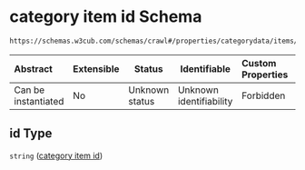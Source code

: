 # category item id Schema

```txt
https://schemas.w3cub.com/schemas/crawl#/properties/categorydata/items/properties/id
```




| Abstract            | Extensible | Status         | Identifiable            | Custom Properties | Additional Properties | Access Restrictions | Defined In                                                                   |
| :------------------ | ---------- | -------------- | ----------------------- | :---------------- | --------------------- | ------------------- | ---------------------------------------------------------------------------- |
| Can be instantiated | No         | Unknown status | Unknown identifiability | Forbidden         | Allowed               | none                | [crawl.schema.json\*](../generated/crawl.schema.json "open original schema") |

## id Type

`string` ([category item id](crawl-properties-category-data-category-data-item-properties-category-item-id.md))
